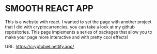 # SMOOTH REACT APP
This is a website with react. I wanted to set the page with another project that I did with cryptocurrencies, you can take a look at my github repositories. This page implements a series of packages that allow you to make your page more interactive and with pretty cool effects!

URL: https://cryptobiel.netlify.app/
